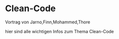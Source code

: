 # Clean-Code
Vortrag von Jarno,Finn,Mohammed,Thore

hier sind alle wichtigen Infos zum Thema Clean-Code
